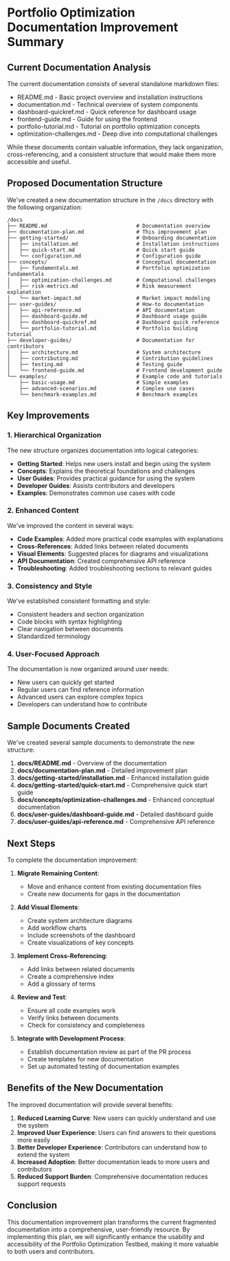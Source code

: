 # Portfolio Optimization Documentation Improvement Summary

## Current Documentation Analysis

The current documentation consists of several standalone markdown files:
- README.md - Basic project overview and installation instructions
- documentation.md - Technical overview of system components
- dashboard-quickref.md - Quick reference for dashboard usage
- frontend-guide.md - Guide for using the frontend
- portfolio-tutorial.md - Tutorial on portfolio optimization concepts
- optimization-challenges.md - Deep dive into computational challenges

While these documents contain valuable information, they lack organization, cross-referencing, and a consistent structure that would make them more accessible and useful.

## Proposed Documentation Structure

We've created a new documentation structure in the `/docs` directory with the following organization:

```
/docs
├── README.md                             # Documentation overview
├── documentation-plan.md                 # This improvement plan
├── getting-started/                      # Onboarding documentation
│   ├── installation.md                   # Installation instructions
│   ├── quick-start.md                    # Quick start guide
│   └── configuration.md                  # Configuration guide
├── concepts/                             # Conceptual documentation
│   ├── fundamentals.md                   # Portfolio optimization fundamentals
│   ├── optimization-challenges.md        # Computational challenges
│   ├── risk-metrics.md                   # Risk measurement explanation
│   └── market-impact.md                  # Market impact modeling
├── user-guides/                          # How-to documentation
│   ├── api-reference.md                  # API documentation
│   ├── dashboard-guide.md                # Dashboard usage guide
│   ├── dashboard-quickref.md             # Dashboard quick reference
│   └── portfolio-tutorial.md             # Portfolio building tutorial
├── developer-guides/                     # Documentation for contributors
│   ├── architecture.md                   # System architecture
│   ├── contributing.md                   # Contribution guidelines
│   ├── testing.md                        # Testing guide
│   └── frontend-guide.md                 # Frontend development guide
└── examples/                             # Example code and tutorials
    ├── basic-usage.md                    # Simple examples
    ├── advanced-scenarios.md             # Complex use cases
    └── benchmark-examples.md             # Benchmark examples
```

## Key Improvements

### 1. Hierarchical Organization

The new structure organizes documentation into logical categories:
- **Getting Started**: Helps new users install and begin using the system
- **Concepts**: Explains the theoretical foundations and challenges
- **User Guides**: Provides practical guidance for using the system
- **Developer Guides**: Assists contributors and developers
- **Examples**: Demonstrates common use cases with code

### 2. Enhanced Content

We've improved the content in several ways:
- **Code Examples**: Added more practical code examples with explanations
- **Cross-References**: Added links between related documents
- **Visual Elements**: Suggested places for diagrams and visualizations
- **API Documentation**: Created comprehensive API reference
- **Troubleshooting**: Added troubleshooting sections to relevant guides

### 3. Consistency and Style

We've established consistent formatting and style:
- Consistent headers and section organization
- Code blocks with syntax highlighting
- Clear navigation between documents
- Standardized terminology

### 4. User-Focused Approach

The documentation is now organized around user needs:
- New users can quickly get started
- Regular users can find reference information
- Advanced users can explore complex topics
- Developers can understand how to contribute

## Sample Documents Created

We've created several sample documents to demonstrate the new structure:

1. **docs/README.md** - Overview of the documentation
2. **docs/documentation-plan.md** - Detailed improvement plan
3. **docs/getting-started/installation.md** - Enhanced installation guide
4. **docs/getting-started/quick-start.md** - Comprehensive quick start guide
5. **docs/concepts/optimization-challenges.md** - Enhanced conceptual documentation
6. **docs/user-guides/dashboard-guide.md** - Detailed dashboard guide
7. **docs/user-guides/api-reference.md** - Comprehensive API reference

## Next Steps

To complete the documentation improvement:

1. **Migrate Remaining Content**:
   - Move and enhance content from existing documentation files
   - Create new documents for gaps in the documentation

2. **Add Visual Elements**:
   - Create system architecture diagrams
   - Add workflow charts
   - Include screenshots of the dashboard
   - Create visualizations of key concepts

3. **Implement Cross-Referencing**:
   - Add links between related documents
   - Create a comprehensive index
   - Add a glossary of terms

4. **Review and Test**:
   - Ensure all code examples work
   - Verify links between documents
   - Check for consistency and completeness

5. **Integrate with Development Process**:
   - Establish documentation review as part of the PR process
   - Create templates for new documentation
   - Set up automated testing of documentation examples

## Benefits of the New Documentation

The improved documentation will provide several benefits:

1. **Reduced Learning Curve**: New users can quickly understand and use the system
2. **Improved User Experience**: Users can find answers to their questions more easily
3. **Better Developer Experience**: Contributors can understand how to extend the system
4. **Increased Adoption**: Better documentation leads to more users and contributors
5. **Reduced Support Burden**: Comprehensive documentation reduces support requests

## Conclusion

This documentation improvement plan transforms the current fragmented documentation into a comprehensive, user-friendly resource. By implementing this plan, we will significantly enhance the usability and accessibility of the Portfolio Optimization Testbed, making it more valuable to both users and contributors.
